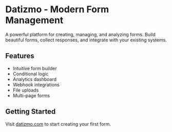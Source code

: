 # Datizmo - Modern Form Management

A powerful platform for creating, managing, and analyzing forms. Build beautiful forms, collect responses, and integrate with your existing systems.

## Features

- Intuitive form builder
- Conditional logic
- Analytics dashboard
- Webhook integrations
- File uploads
- Multi-page forms

## Getting Started

Visit [datizmo.com](https://datizmo.com) to start creating your first form.
